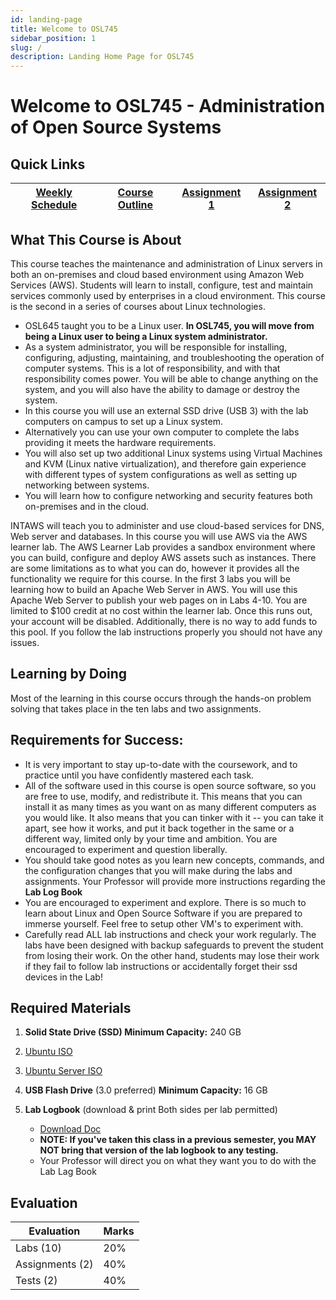 ```yaml
---
id: landing-page
title: Welcome to OSL745
sidebar_position: 1
slug: /
description: Landing Home Page for OSL745
---
```


# Welcome to OSL745 - Administration of Open Source Systems

## Quick Links

| [Weekly Schedule](./weekly-schedule.md) | [Course Outline](https://apps.senecapolytechnic.ca/ssos/findOutline.do?isLoggedIn=&subjectOrAndTitle=%5BOSL740%5D+Administration+of+Open+Source+Systems&schoolCode=0s867160) | [Assignment 1](/Assignments/assignment1.md) | [Assignment 2](/Assignments/assignment2.md) |
| --------------------------------------- | ---------------------------------------------------------------------------------------------------------------------------------------------------------------------------- | ------------------------------------------- | ------------------------------------------- |

## What This Course is About

This course teaches the maintenance and administration of Linux servers in both an on-premises and cloud based environment using Amazon Web Services (AWS). Students will learn to install, configure, test and maintain services commonly used by enterprises in a cloud environment. This course is the second in a series of courses about Linux technologies.

- OSL645 taught you to be a Linux user. **In OSL745, you will move from being a Linux user to being a Linux system administrator.**
- As a system administrator, you will be responsible for installing, configuring, adjusting, maintaining, and troubleshooting the operation of computer systems. This is a lot of responsibility, and with that responsibility comes power. You will be able to change anything on the system, and you will also have the ability to damage or destroy the system.
- In this course you will use an external SSD drive (USB 3) with the lab computers on campus to set up a Linux system.
- Alternatively you can use your own computer to complete the labs providing it meets the hardware requirements.
- You will also set up two additional Linux systems using Virtual Machines and KVM (Linux native virtualization), and therefore gain experience with different types of system configurations as well as setting up networking between systems.
- You will learn how to configure networking and security features both on-premises and in the cloud.

INTAWS will teach you to administer and use cloud-based services for DNS, Web server and databases.
In this course you will use AWS via the AWS learner lab. The AWS Learner Lab provides a sandbox environment where you can build, configure and deploy AWS assets such as instances. There are some limitations as to what you can do, however it provides all the functionality we require for this course. In the first 3 labs you will be learning how to build an Apache Web Server in AWS. You will use this Apache Web Server to publish your web pages on in Labs 4-10. You are limited to $100 credit at no cost within the learner lab. Once this runs out, your account will be disabled. Additionally, there is no way to add funds to this pool. If you follow the lab instructions properly you should not have any issues.

## Learning by Doing

Most of the learning in this course occurs through the hands-on problem solving that takes place in the ten labs and two assignments.

## Requirements for Success:

- It is very important to stay up-to-date with the coursework, and to practice until you have confidently mastered each task.
- All of the software used in this course is open source software, so you are free to use, modify, and redistribute it. This means that you can install it as many times as you want on as many different computers as you would like. It also means that you can tinker with it -- you can take it apart, see how it works, and put it back together in the same or a different way, limited only by your time and ambition. You are encouraged to experiment and question liberally.
- You should take good notes as you learn new concepts, commands, and the configuration changes that you will make during the labs and assignments. Your Professor will provide more instructions regarding the **Lab Log Book**
- You are encouraged to experiment and explore. There is so much to learn about Linux and Open Source Software if you are prepared to immerse yourself. Feel free to setup other VM's to experiment with.
- Carefully read ALL lab instructions and check your work regularly. The labs have been designed with backup safeguards to prevent the student from losing their work. On the other hand, students may lose their work if they fail to follow lab instructions or accidentally forget their ssd devices in the Lab!

## Required Materials

1. **Solid State Drive (SSD) Minimum Capacity:** 240 GB
1. [Ubuntu ISO](https://ubuntu.com/download/desktop/thank-you?version=24.04.1&architecture=amd64&lts=true)
1. [Ubuntu Server ISO](https://ubuntu.com/download/server/thank-you?version=24.04.1&architecture=amd64&lts=true)

1. **USB Flash Drive** (3.0 preferred) **Minimum Capacity:** 16 GB
1. **Lab Logbook** (download & print Both sides per lab permitted)

   - [Download Doc](/files/OSL745-Logbook-Online.docx)
   - **NOTE: If you've taken this class in a previous semester, you MAY NOT bring that version of the lab logbook to any testing.**
   - Your Professor will direct you on what they want you to do with the Lab Lag Book

## Evaluation

| **Evaluation**  | **Marks** |
| --------------- | --------- |
| Labs (10)       | 20%       |
| Assignments (2) | 40%       |
| Tests (2)       | 40%       |
